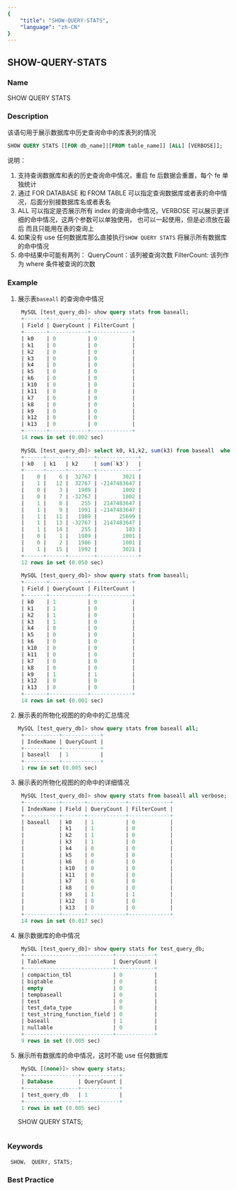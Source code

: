 ```yaml
---
{
    "title": "SHOW-QUERY-STATS",
    "language": "zh-CN"
}
---
```


<!--
Licensed to the Apache Software Foundation (ASF) under one
or more contributor license agreements.  See the NOTICE file
distributed with this work for additional information
regarding copyright ownership.  The ASF licenses this file
to you under the Apache License, Version 2.0 (the
"License"); you may not use this file except in compliance
with the License.  You may obtain a copy of the License at

  http://www.apache.org/licenses/LICENSE-2.0

Unless required by applicable law or agreed to in writing,
software distributed under the License is distributed on an
"AS IS" BASIS, WITHOUT WARRANTIES OR CONDITIONS OF ANY
KIND, either express or implied.  See the License for the
specific language governing permissions and limitations
under the License.
-->

## SHOW-QUERY-STATS


### Name

SHOW QUERY STATS

### Description

该语句用于展示数据库中历史查询命中的库表列的情况

```sql
SHOW QUERY STATS [[FOR db_name]|[FROM table_name]] [ALL] [VERBOSE]];
```

说明：

1. 支持查询数据库和表的历史查询命中情况，重启 fe 后数据会重置，每个 fe 单独统计
2. 通过 FOR DATABASE 和 FROM TABLE 可以指定查询数据库或者表的命中情况，后面分别接数据库名或者表名
3. ALL 可以指定是否展示所有 index 的查询命中情况，VERBOSE 可以展示更详细的命中情况，这两个参数可以单独使用，
   也可以一起使用，但是必须放在最后 而且只能用在表的查询上
4. 如果没有 use 任何数据库那么直接执行`SHOW QUERY STATS` 将展示所有数据库的命中情况
5. 命中结果中可能有两列：
   QueryCount：该列被查询次数
   FilterCount: 该列作为 where 条件被查询的次数
### Example

1. 展示表`baseall` 的查询命中情况

   ```sql
    MySQL [test_query_db]> show query stats from baseall;
    +-------+------------+-------------+
    | Field | QueryCount | FilterCount |
    +-------+------------+-------------+
    | k0    | 0          | 0           |
    | k1    | 0          | 0           |
    | k2    | 0          | 0           |
    | k3    | 0          | 0           |
    | k4    | 0          | 0           |
    | k5    | 0          | 0           |
    | k6    | 0          | 0           |
    | k10   | 0          | 0           |
    | k11   | 0          | 0           |
    | k7    | 0          | 0           |
    | k8    | 0          | 0           |
    | k9    | 0          | 0           |
    | k12   | 0          | 0           |
    | k13   | 0          | 0           |
    +-------+------------+-------------+
    14 rows in set (0.002 sec)
    
    MySQL [test_query_db]> select k0, k1,k2, sum(k3) from baseall  where k9 > 1 group by k0,k1,k2;
    +------+------+--------+-------------+
    | k0   | k1   | k2     | sum(`k3`)   |
    +------+------+--------+-------------+
    |    0 |    6 |  32767 |        3021 |
    |    1 |   12 |  32767 | -2147483647 |
    |    0 |    3 |   1989 |        1002 |
    |    0 |    7 | -32767 |        1002 |
    |    1 |    8 |    255 |  2147483647 |
    |    1 |    9 |   1991 | -2147483647 |
    |    1 |   11 |   1989 |       25699 |
    |    1 |   13 | -32767 |  2147483647 |
    |    1 |   14 |    255 |         103 |
    |    0 |    1 |   1989 |        1001 |
    |    0 |    2 |   1986 |        1001 |
    |    1 |   15 |   1992 |        3021 |
    +------+------+--------+-------------+
    12 rows in set (0.050 sec)
    
    MySQL [test_query_db]> show query stats from baseall;
    +-------+------------+-------------+
    | Field | QueryCount | FilterCount |
    +-------+------------+-------------+
    | k0    | 1          | 0           |
    | k1    | 1          | 0           |
    | k2    | 1          | 0           |
    | k3    | 1          | 0           |
    | k4    | 0          | 0           |
    | k5    | 0          | 0           |
    | k6    | 0          | 0           |
    | k10   | 0          | 0           |
    | k11   | 0          | 0           |
    | k7    | 0          | 0           |
    | k8    | 0          | 0           |
    | k9    | 1          | 1           |
    | k12   | 0          | 0           |
    | k13   | 0          | 0           |
    +-------+------------+-------------+
    14 rows in set (0.001 sec)
   ```

2. 展示表的所物化视图的的命中的汇总情况

   ```sql
   MySQL [test_query_db]> show query stats from baseall all;
    +-----------+------------+
    | IndexName | QueryCount |
    +-----------+------------+
    | baseall   | 1          |
    +-----------+------------+
    1 row in set (0.005 sec)
   ```

3. 展示表的所物化视图的的命中的详细情况

   ```sql
    MySQL [test_query_db]> show query stats from baseall all verbose;
    +-----------+-------+------------+-------------+
    | IndexName | Field | QueryCount | FilterCount |
    +-----------+-------+------------+-------------+
    | baseall   | k0    | 1          | 0           |
    |           | k1    | 1          | 0           |
    |           | k2    | 1          | 0           |
    |           | k3    | 1          | 0           |
    |           | k4    | 0          | 0           |
    |           | k5    | 0          | 0           |
    |           | k6    | 0          | 0           |
    |           | k10   | 0          | 0           |
    |           | k11   | 0          | 0           |
    |           | k7    | 0          | 0           |
    |           | k8    | 0          | 0           |
    |           | k9    | 1          | 1           |
    |           | k12   | 0          | 0           |
    |           | k13   | 0          | 0           |
    +-----------+-------+------------+-------------+
    14 rows in set (0.017 sec)
   ```

4. 展示数据库的命中情况

   ```sql
    MySQL [test_query_db]> show query stats for test_query_db;
    +----------------------------+------------+
    | TableName                  | QueryCount |
    +----------------------------+------------+
    | compaction_tbl             | 0          |
    | bigtable                   | 0          |
    | empty                      | 0          |
    | tempbaseall                | 0          |
    | test                       | 0          |
    | test_data_type             | 0          |
    | test_string_function_field | 0          |
    | baseall                    | 1          |
    | nullable                   | 0          |
    +----------------------------+------------+
    9 rows in set (0.005 sec)
   ```

5. 展示所有数据库的命中情况，这时不能 use 任何数据库

   ```sql
    MySQL [(none)]> show query stats;
    +-----------------+------------+
    | Database        | QueryCount |
    +-----------------+------------+
    | test_query_db   | 1          |
    +-----------------+------------+
    1 rows in set (0.005 sec)
   ```
   SHOW QUERY STATS;
   ```

### Keywords

     SHOW， QUERY, STATS;

### Best Practice

